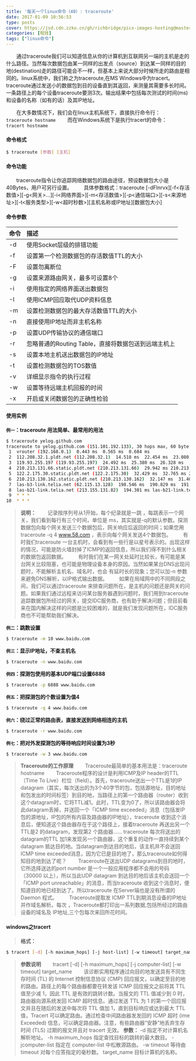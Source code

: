 ```yaml
---
title: '每天一个linux命令（40）: traceroute'
date: 2017-01-09 10:56:53
type: posts
cover: https://jsd.cdn.zzko.cn/gh/richbridge/picx-images-hosting@master/thumbnail/CPA-审计.jpg
categories: [程技]
tags: ["linux命令"]
---
```

　　通过traceroute我们可以知道信息从你的计算机到互联网另一端的主机是走的什么路径。当然每次数据包由某一同样的出发点（source）到达某一同样的目的地(destination)走的路径可能会不一样，但基本上来说大部分时候所走的路由是相同的。linux系统中，我们称之为traceroute,在MS Windows中为tracert。 traceroute通过发送小的数据包到目的设备直到其返回，来测量其需要多长时间。一条路径上的每个设备traceroute要测3次。输出结果中包括每次测试的时间(ms)和设备的名称（如有的话）及其IP地址。
<!--more -->
　　在大多数情况下，我们会在linux主机系统下，直接执行命令行：
　　　　`traceroute hostname`
　　而在Windows系统下是执行tracert的命令：
　　　　`tracert hostname`
#### 命令格式
```bash
$ traceroute [参数] [主机]
```
#### 命令功能
　　traceroute指令让你追踪网络数据包的路由途径，预设数据包大小是40Bytes，用户可另行设置。
　　具体参数格式：traceroute [-dFlnrvx][-f<存活数值>][-g<网关>...][-i<网络界面>][-m<存活数值>][-p<通信端口>][-s<来源地址>][-t<服务类型>][-w<超时秒数>][主机名称或IP地址][数据包大小]

#### 命令参数
| 命令 | 描述     |
| :------------- | :------------- |
| -d | 使用Socket层级的排错功能 |
| -f | 设置第一个检测数据包的存活数值TTL的大小 |
| -F | 设置勿离断位 |
| -g | 设置来源路由网关，最多可设置8个 |
| -i | 使用指定的网络界面送出数据包 |
| -I | 使用ICMP回应取代UDP资料信息 |
| -m | 设置检测数据包的最大存活数值TTL的大小 |
| -n | 直接使用IP地址而非主机名称 |
| -p | 设置UDP传输协议的通信端口 |
| -r | 忽略普通的Routing Table，直接将数据包送到远端主机上 |
| -s | 设置本地主机送出数据包的IP地址 |
| -t | 设置检测数据包的TOS数值 |
| -v | 详细显示指令的执行过程 |
| -w | 设置等待远端主机回报的时间 |
| -x | 开启或关闭数据包的正确性检验 |

#### 使用实例
**`例一`：traceroute 用法简单、最常用的用法**
```bash
$ traceroute yelog.github.com
traceroute to yelog.github.com (151.101.192.133), 30 hops max, 60 byte packets
 1  vrouter (192.168.0.1)  0.443 ms  0.565 ms  0.684 ms
 2  112.208.32.1.pldt.net (112.208.32.1)  14.518 ms  22.454 ms  23.080 ms
 3  119.93.255.197 (119.93.255.197)  24.492 ms  25.380 ms  26.328 ms
 4  210.213.131.66.static.pldt.net (210.213.131.66)  29.942 ms 210.213.131.70.static.pldt.net (210.213.131.70)  28.209 ms  28.992 ms
 5  122.2.175.30.static.pldt.net (122.2.175.30)  32.429 ms  32.765 ms 210.213.128.29.static.pldt.net (210.213.128.29)  35.165 ms
 6  210.213.130.162.static.pldt.net (210.213.130.162)  32.147 ms  31.403 ms  32.107 ms
 7  las-b3-link.telia.net (62.115.13.128)  198.546 ms  190.829 ms  191.039 ms
 8  las-b21-link.telia.net (213.155.131.82)  194.301 ms las-b21-link.telia.net (62.115.116.179)  191.927 ms las-b21-link.telia.net (213.155.131.84)  194.433 ms
 9  * * *
10  * * *
```
>**说明：**
　　记录按序列号从1开始，每个纪录就是一跳 ，每跳表示一个网关，我们看到每行有三个时间，单位是 ms，其实就是-q的默认参数。探测数据包向每个网关发送三个数据包后，网关响应后返回的时间；如果您用 traceroute -q 4 www.58.com ，表示向每个网关发送4个数据包。
　　有时我们traceroute 一台主机时，会看到有一些行是以星号表示的。出现这样的情况，可能是防火墙封掉了ICMP的返回信息，所以我们得不到什么相关的数据包返回数据。
　　有时我们在某一网关处延时比较长，有可能是某台网关比较阻塞，也可能是物理设备本身的原因。当然如果某台DNS出现问题时，不能解析主机名、域名时，也会 有延时长的现象；您可以加-n 参数来避免DNS解析，以IP格式输出数据。
　　如果在局域网中的不同网段之间，我们可以通过traceroute 来排查问题所在，是主机的问题还是网关的问题。如果我们通过远程来访问某台服务器遇到问题时，我们用到traceroute 追踪数据包所经过的网关，提交IDC服务商，也有助于解决问题；但目前看来在国内解决这样的问题是比较困难的，就是我们发现问题所在，IDC服务商也不可能帮助我们解决。

**`例二`：跳数设置**
```bash
$ traceroute -m 10 www.baidu.com
```
**`例三`：显示IP地址，不查主机名**
```bash
$ traceroute -n www.baidu.com
```
**`例四`：探测包使用的基本UDP端口设置6888**
```bash
$ traceroute -p 6888 www.baidu.com
```
**`例五`：把探测包的个数设置为值4**
```bash
$ traceroute -q 4 www.baidu.com
```
**`例六`：绕过正常的路由表，直接发送到网络相连的主机**
```bash
$ traceroute -r www.baidu.com
```
**`例七`：把对外发探测包的等待响应时间设置为3秒**
```bash
$ traceroute -w 3 www.baidu.com
```
>**Traceroute的工作原理**
　　Traceroute最简单的基本用法是：traceroute hostname
　　Traceroute程序的设计是利用ICMP及IP header的TTL（Time To Live）栏位（field）。首先，traceroute送出一个TTL是1的IP datagram（其实，每次送出的为3个40字节的包，包括源地址，目的地址和包发出的时间标签）到目的地，当路径上的第一个路由器（router）收到这个datagram时，它将TTL减1。此时，TTL变为0了，所以该路由器会将此datagram丢掉，并送回一个「ICMP time exceeded」消息（包括发IP包的源地址，IP包的所有内容及路由器的IP地址），traceroute 收到这个消息后，便知道这个路由器存在于这个路径上，接着traceroute 再送出另一个TTL是2 的datagram，发现第2 个路由器...... traceroute 每次将送出的datagram的TTL 加1来发现另一个路由器，这个重复的动作一直持续到某个datagram 抵达目的地。当datagram到达目的地后，该主机并不会送回ICMP time exceeded消息，因为它已是目的地了，那么traceroute如何得知目的地到达了呢？
　　Traceroute在送出UDP datagrams到目的地时，它所选择送达的port number 是一个一般应用程序都不会用的号码（30000 以上），所以当此UDP datagram 到达目的地后该主机会送回一个「ICMP port unreachable」的消息，而当traceroute 收到这个消息时，便知道目的地已经到达了。所以traceroute 在Server端也是没有所谓的Daemon 程式。
　　Traceroute提取发 ICMP TTL到期消息设备的IP地址并作域名解析。每次 ，Traceroute都打印出一系列数据,包括所经过的路由设备的域名及 IP地址,三个包每次来回所花时间。

#### windows之tracert
>**格式：**
```bash
$ tracert [-d] [-h maximum_hops] [-j host-list] [-w timeout] target_name
```
>**参数说明**
　　tracert [-d] [-h maximum_hops] [-j computer-list] [-w timeout] target_name
　　该诊断实用程序通过向目的地发送具有不同生存时间 (TL) 的 Internet 控制信息协议 (CMP) 回应报文，以确定至目的地的路由。路径上的每个路由器都要在转发该 ICMP 回应报文之前将其 TTL 值至少减 1，因此 TTL 是有效的跳转计数。当报文的 TTL 值减少到 0 时，路由器向源系统发回 ICMP 超时信息。通过发送 TTL 为 1 的第一个回应报文并且在随后的发送中每次将 TTL 值加 1，直到目标响应或达到最大 TTL 值，Tracert 可以确定路由。通过检查中间路由器发发回的 ICMP 超时 (ime Exceeded) 信息，可以确定路由器。注意，有些路由器“安静”地丢弃生存时间 (TLS) 过期的报文并且对 tracert 无效。
>**参数：**
-d 指定不对计算机名解析地址。
-h maximum_hops 指定查找目标的跳转的最大数目。
-jcomputer-list 指定在 computer-list 中松散源路由。
-w timeout 等待由 timeout 对每个应答指定的毫秒数。
target_name 目标计算机的名称。
